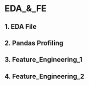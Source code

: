 # EDA_&_FE

## 1. EDA File <a href="https://github.com/RishavMishraRM/EDA_and_FE/blob/main/EDA.ipynb"></a>
## 2. Pandas Profiling
## 3. Feature_Engineering_1
## 4. Feature_Engineering_2
